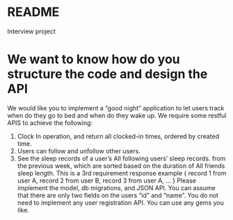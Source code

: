 # README

Interview project

We want to know how do you structure the code and design the API
==========================================
We would like you to implement a “good night” application to let users track when do they go to bed and when do they wake up.
We require some restful APIS to achieve the following:
1. Clock In operation, and return all clocked-in times, ordered by created time.
2. Users can follow and unfollow other users.
3. See the sleep records of a user’s All following users’ sleep records. from the previous week, which are sorted based on the duration of All friends sleep length.
This is a 3rd requirement response example
{
  record 1 from user A,
  record 2 from user B,
  record 3 from user A,
  ...
}
Please implement the model, db migrations, and JSON API.
You can assume that there are only two fields on the users “id” and “name”.
You do not need to implement any user registration API.
You can use any gems you like.
